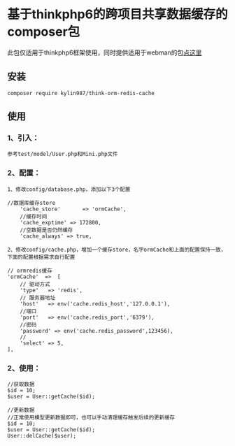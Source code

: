 # 基于thinkphp6的跨项目共享数据缓存的composer包
此包仅适用于thinkphp6框架使用，同时提供适用于webman的包[点这里](https://github.com/kylin987/webman-thinkorm-redis-cache)

## 安装
```
composer require kylin987/think-orm-redis-cache
```

## 使用
### 1、引入：
```
参考test/model/User.php和Mini.php文件
```
### 2、配置：
```
1、修改config/database.php，添加以下3个配置

//数据库缓存store
    'cache_store'       => 'ormCache',
    //缓存时间
    'cache_exptime' => 172800,
    //空数据是否仍然缓存
    'cache_always' => true,

2、修改config/cache.php，增加一个缓存store，名字ormCache和上面的配置保持一致，下面的配置根据需求自行配置

// ormredis缓存
'ormCache'  =>  [
    // 驱动方式
    'type'   => 'redis',
    // 服务器地址
    'host'   => env('cache.redis_host','127.0.0.1'),
    //端口
    'port'   => env('cache.redis_port','6379'),
    //密码
    'password' => env('cache.redis_password',123456),
    //
    'select' => 5,
],
```
### 2、使用：
```
//获取数据
$id = 10;
$user = User::getCache($id);

//更新数据
//正常使用模型更新数据即可，也可以手动清理缓存触发后续的更新缓存
$id = 10;
$user = User::getCache($id);
User::delCache($user);
```
